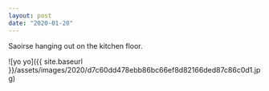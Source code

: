 ```yaml
---
layout: post
date: "2020-01-20"
---
```


Saoirse hanging out on the kitchen floor.

![yo yo]({{ site.baseurl }}/assets/images/2020/d7c60dd478ebb86bc66ef8d82166ded87c86c0d1.jpg)
